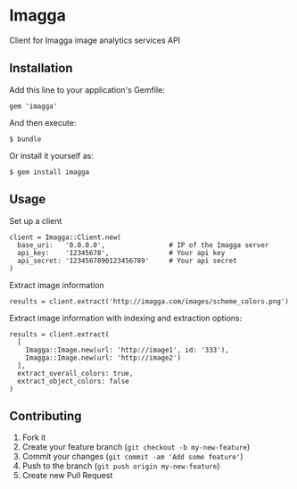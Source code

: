 # Imagga

Client for Imagga image analytics services API

## Installation

Add this line to your application's Gemfile:

    gem 'imagga'

And then execute:

    $ bundle

Or install it yourself as:

    $ gem install imagga

## Usage

Set up a client

    client = Imagga::Client.new(
      base_uri:   '0.0.0.0',                # IP of the Imagga server
      api_key:    '12345678',               # Your api key
      api_secret: '1234567890123456789'     # Your api secret
    )

Extract image information

    results = client.extract('http://imagga.com/images/scheme_colors.png')

Extract image information with indexing and extraction options:

    results = client.extract(
      [
        Imagga::Image.new(url: 'http://image1', id: '333'),
        Imagga::Image.new(url: 'http://image2')
      ],
      extract_overall_colors: true,
      extract_object_colors: false
    )


## Contributing

1. Fork it
2. Create your feature branch (`git checkout -b my-new-feature`)
3. Commit your changes (`git commit -am 'Add some feature'`)
4. Push to the branch (`git push origin my-new-feature`)
5. Create new Pull Request
